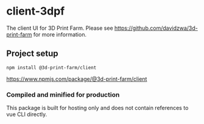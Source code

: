# client-3dpf

The client UI for 3D Print Farm. Please see https://github.com/davidzwa/3d-print-farm for more information.

## Project setup
```
npm install @3d-print-farm/client
```
https://www.npmjs.com/package/@3d-print-farm/client

### Compiled and minified for production
This package is built for hosting only and does not contain references to vue CLI directly.
